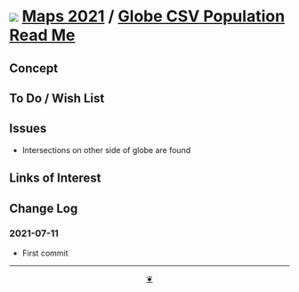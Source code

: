 # [![](https://theo-armour.github.io/maps-2021/lib/assets/icons/mark-github.svg )](https://github.com/theo-armour/maps-2021/ "Source code on GitHub" ) [Maps 2021]( https://theo-armour.github.io/maps-2021/ "Home page" ) / [Globe CSV Population Read Me]( https://pushme-pullyou.github.io/tootoo-2021/#lib-geo/glc-globe-csv-population/README.md)


<!--@@@
<div class=iframe-resize ><iframe src=https://pushme-pullyou.github.io/tootoo-2021/lib-geo/glc-globe-csv-population/ height=100% width=100% ></iframe></div>
_Globe CSV Population in a resizable window. One finger to rotate. Two to zoom._


### Full Screen: [Globe CSV Population]( https://pushme-pullyou.github.io/tootoo-2021/lib-geo/glc-globe-csv-population/ )
@@@-->


## Concept


## To Do / Wish List


## Issues

* Intersections on other side of globe are found

## Links of Interest


## Change Log


### 2021-07-11

* First commit


***

<center title="Hello! Click me to go up to the top" ><a class=aDingbat href=javascript:window.scrollTo(0,0);> ❦ </a></center>
